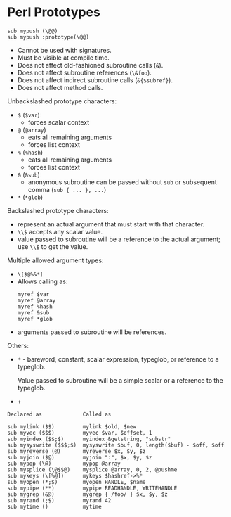# Perl Prototypes

```
sub mypush (\@@)
sub mypush :prototype(\@@)
```

-   Cannot be used with signatures.
-   Must be visible at compile time.
-   Does not affect old-fashioned subroutine calls (`&`).
-   Does not affect subroutine references (`\&foo`).
-   Does not affect indirect subroutine calls (`&{$subref}`).
-   Does not affect method calls.

Unbackslashed prototype characters:

-   `$` (`$var`)
    -   forces scalar context
-   `@` (`@array`)
    -   eats all remaining arguments
    -   forces list context
-   `%` (`%hash`)
    -   eats all remaining arguments
    -   forces list context
-   `&` (`&sub`)
    -   anonymous subroutine can be passed without `sub` or
        subsequent comma (`sub { ... }, ...`)
-   `*` (`*glob`)

Backslashed prototype characters:

-   represent an actual argument that must start with that character.
-   `\\$` accepts any scalar value.
-   value passed to subroutine will be a reference to the actual
    argument; use `\\$` to get the value.

Multiple allowed argument types:

-   `\[$@%&*]`
-   Allows calling as:
    ```
    myref $var
    myref @array
    myref %hash
    myref &sub
    myref *glob
    ```
-   arguments passed to subroutine will be references.

Others:

-   `*` - bareword, constant, scalar expression, typeglob, or
    reference to a typeglob.
    
    Value passed to subroutine will be a simple scalar or
    a reference to the typeglob.
    
-   `+`

```
Declared as             Called as

sub mylink ($$)         mylink $old, $new
sub myvec ($$$)         myvec $var, $offset, 1
sub myindex ($$;$)      myindex &getstring, "substr"
sub mysyswrite ($$$;$)  mysyswrite $buf, 0, length($buf) - $off, $off
sub myreverse (@)       myreverse $x, $y, $z
sub myjoin ($@)         myjoin ":", $x, $y, $z
sub mypop (\@)          mypop @array
sub mysplice (\@$$@)    mysplice @array, 0, 2, @pushme
sub mykeys (\[%@])      mykeys $hashref->%*
sub myopen (*;$)        myopen HANDLE, $name
sub mypipe (**)         mypipe READHANDLE, WRITEHANDLE
sub mygrep (&@)         mygrep { /foo/ } $x, $y, $z
sub myrand (;$)         myrand 42
sub mytime ()           mytime
```
